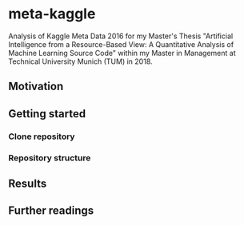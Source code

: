 # meta-kaggle
Analysis of Kaggle Meta Data 2016 for my Master's Thesis "Artificial Intelligence from a Resource-Based View: A Quantitative Analysis of Machine Learning Source Code" within my Master in Management at Technical University Munich (TUM) in 2018.

## Motivation
## Getting started
### Clone repository
### Repository structure
## Results
## Further readings
